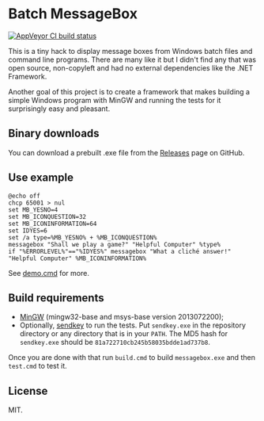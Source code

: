# Batch MessageBox

[![AppVeyor CI build status](https://ci.appveyor.com/api/projects/status/github/dbohdan/messagebox?branch=master&svg=true)](https://ci.appveyor.com/project/dbohdan/messagebox)

This is a tiny hack to display message boxes from Windows batch files and
command line programs. There are many like it but I didn't find any that was
open source, non-copyleft and had no external dependencies like the .NET
Framework.

Another goal of this project is to create a framework that makes building
a simple Windows program with MinGW and running the tests for it surprisingly
easy and pleasant.

## Binary downloads

You can download a prebuilt .exe file from the
[Releases](https://github.com/dbohdan/messagebox/releases) page on GitHub.

## Use example

```batch
@echo off
chcp 65001 > nul
set MB_YESNO=4
set MB_ICONQUESTION=32
set MB_ICONINFORMATION=64
set IDYES=6
set /a type=%MB_YESNO% + %MB_ICONQUESTION%
messagebox "Shall we play a game?" "Helpful Computer" %type%
if "%ERRORLEVEL%"=="%IDYES%" messagebox "What a cliché answer!" "Helpful Computer" %MB_ICONINFORMATION%
```

See [demo.cmd](./demo.cmd) for more.

## Build requirements

* [MinGW](http://www.mingw.org/) (mingw32-base and msys-base version
2013072200);
* Optionally, [sendkey](http://www.f2ko.de/en/cmd.php) to run the tests.
Put `sendkey.exe` in the repository directory or any directory that is in your
`PATH`. The MD5 hash for `sendkey.exe` should be
`81a722710cb245b58035bdde1ad737b8`.

Once you are done with that run `build.cmd` to build `messagebox.exe` and then
`test.cmd` to test it.

## License

MIT.
